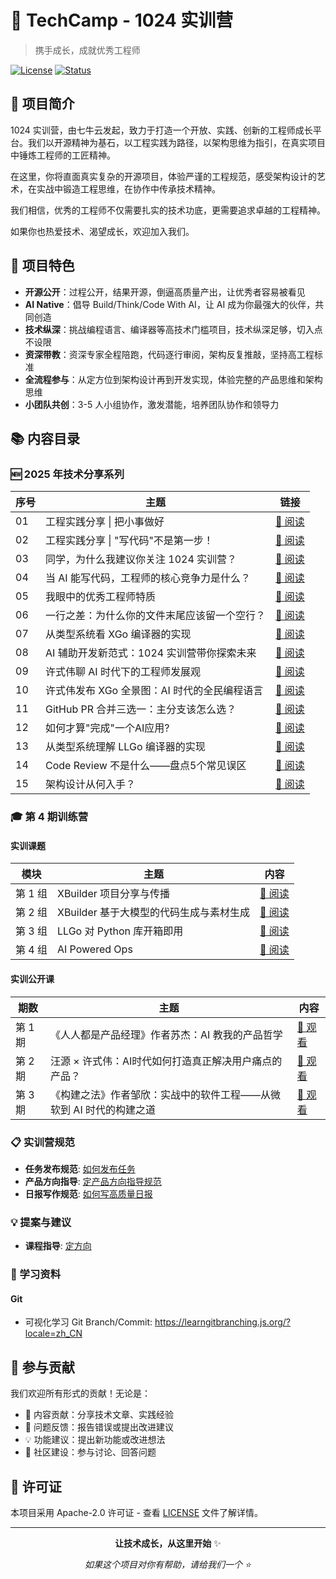 # 🚀 TechCamp - 1024 实训营

> 携手成长，成就优秀工程师

[![License](https://img.shields.io/badge/License-Apache_2.0-blue.svg)](LICENSE)
[![Status](https://img.shields.io/badge/status-active-brightgreen.svg)]()

## 📖 项目简介

1024 实训营，由七牛云发起，致力于打造一个开放、实践、创新的工程师成长平台。我们以开源精神为基石，以工程实践为路径，以架构思维为指引，在真实项目中锤炼工程师的工匠精神。

在这里，你将直面真实复杂的开源项目，体验严谨的工程规范，感受架构设计的艺术，在实战中锻造工程思维，在协作中传承技术精神。

我们相信，优秀的工程师不仅需要扎实的技术功底，更需要追求卓越的工程精神。

如果你也热爱技术、渴望成长，欢迎加入我们。

## 🎯 项目特色

- **开源公开**：过程公开，结果开源，倒逼高质量产出，让优秀者容易被看见
- **AI Native**：倡导 Build/Think/Code With AI，让 AI 成为你最强大的伙伴，共同创造
- **技术纵深**：挑战编程语言、编译器等高技术门槛项目，技术纵深足够，切入点不设限
- **资深带教**：资深专家全程陪跑，代码逐行审阅，架构反复推敲，坚持高工程标准
- **全流程参与**：从定方位到架构设计再到开发实现，体验完整的产品思维和架构思维
- **小团队共创**：3-5 人小组协作，激发潜能，培养团队协作和领导力

## 📚 内容目录

### 🆕 2025 年技术分享系列

| 序号 | 主题                                         | 链接                                       |
| ---- | -------------------------------------------- | ------------------------------------------------------------------------------------------- |
| 01   | 工程实践分享 \| 把小事做好                   | [📖 阅读](2025/01.%20工程实践分享%20%7C%20把小事做好/202504-builder-articles.md)            |
| 02   | 工程实践分享 \| "写代码"不是第一步！         | [📖 阅读](2025/02.%20工程实践分享%EF%BD%9C"写代码"不是第一步！/llkgstore-summary.md)        |
| 03   | 同学，为什么我建议你关注 1024 实训营？       | [📖 阅读](2025/03.%20同学，为什么我建议你关注%201024%20实训营？/whycamp.md)                 |
| 04   | 当 AI 能写代码，工程师的核心竞争力是什么？   | [📖 阅读](2025/04.%20当%20AI%20能写代码，工程师的核心竞争力是什么？/ai-related-engineer.md) |
| 05   | 我眼中的优秀工程师特质                       | [📖 阅读](2025/05.%20我眼中的优秀工程师特质/to-be-better-engineer.md)                       |
| 06   | 一行之差：为什么你的文件末尾应该留一个空行？ | [📖 阅读](2025/06.%20一行之差：为什么你的文件末尾应该留一个空行？/newline-at-eof.md)        |
| 07   | 从类型系统看 XGo 编译器的实现                | [📖 阅读](2025/07.从类型系统看XGo编译器的实现/typesystem_xgo.md)                            |
| 08   | AI 辅助开发新范式：1024 实训营带你探索未来   | [📖 阅读](2025/08.%20AI辅助开发新范式：1024实训营带你探索未来/AI-assisted-dev.md)           |
| 09   | 许式伟聊 AI 时代下的工程师发展观             | [📖 阅读](2025/09.%20许式伟聊AI时代下的工程师发展观/content.md)                             |
| 10   | 许式伟发布 XGo 全景图：AI 时代的全民编程语言 | [📖 阅读](2025/10.%20xgo发布/content.md) |
| 11   | GitHub PR 合并三选一：主分支该怎么选？ | [📖 阅读](2025/11.%20GitHub%20PR%20合并三选一：主分支该怎么选？/github-pr-merge.md) |
| 12   | 如何才算"完成"一个AI应用? | [📖 阅读](2025/12.%20如何才算"完成"一个AI应用/content.md) |
| 13   | 从类型系统理解 LLGo 编译器的实现 | [📖 阅读](2025/13.从类型系统理解%20LLGo%20编译器的实现/typesystem_llgo.md) |
| 14   | Code Review 不是什么——盘点5个常见误区 | [📖 阅读](2025/14.%20Code%20Review%20不是什么/what-code-review-is-not.md) |
| 15   | 架构设计从何入手？ | [📖 阅读](2025/15.%20架构设计从何入手/content.md) |

### 🎓 第 4 期训练营

#### 实训课题
| 模块    | 主题                                    | 内容                                          |
| ------- | --------------------------------------- | --------------------------------------------- |
| 第 1 组 | XBuilder 项目分享与传播                 | [📖 阅读](4th/1st_xbuilder_share/topic.md)    |
| 第 2 组 | XBuilder 基于大模型的代码生成与素材生成 | [📖 阅读](4th/2nd_copilot_classfile/topic.md) |
| 第 3 组 | LLGo 对 Python 库开箱即用               | [📖 阅读](4th/3rd_llgo_python/topic.md)       |
| 第 4 组 | AI Powered Ops                          | [📖 阅读](4th/4th_ai_powered_ops/topic.md)    |

#### 实训公开课
| 期数    | 主题                                    | 内容                     |
| ------- | --------------------------------------- | ---------------------------------- |
| 第 1 期 | 《人人都是产品经理》作者苏杰：AI 教我的产品哲学 | [📖 观看](https://mp.weixin.qq.com/s/qGQBKs3bjDZzk-SKdNumBw) |
| 第 2 期 | 汪源 × 许式伟：AI时代如何打造真正解决用户痛点的产品？ | [📖 观看](https://mp.weixin.qq.com/s/eppy6z7XNN-mVZIjk44yvg) |
| 第 3 期 | 《构建之法》作者邹欣：实战中的软件工程——从微软到 AI 时代的构建之道 | [📖 观看](https://mp.weixin.qq.com/s/CkKXGLzycyE7inMFp6jKlw) |


### 📋 实训营规范

- **任务发布规范**: [如何发布任务](communitee/01.how-to-release-tasks.md)
- **产品方向指导**: [定产品方向指导规范](communitee/02.product-direction-template.md)
- **日报写作规范**: [如何写高质量日报](communitee/03.how-to-write-quality-daily-report.md)

### 💡 提案与建议

- **课程指导**: [定方向](proposal/课程指导-定方向.md)

### 📖 学习资料

#### Git

- 可视化学习 Git Branch/Commit: https://learngitbranching.js.org/?locale=zh_CN

## 🤝 参与贡献

我们欢迎所有形式的贡献！无论是：

- 📝 内容贡献：分享技术文章、实践经验
- 🐛 问题反馈：报告错误或提出改进建议
- 💡 功能建议：提出新功能或改进想法
- 🌟 社区建设：参与讨论、回答问题

## 📄 许可证

本项目采用 Apache-2.0 许可证 - 查看 [LICENSE](LICENSE) 文件了解详情。

---

<div align="center">

**让技术成长，从这里开始** ✨

_如果这个项目对你有帮助，请给我们一个 ⭐️_

</div>
